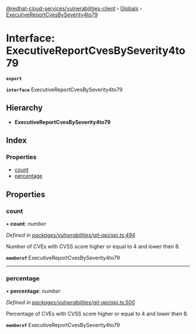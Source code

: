 [@redhat-cloud-services/vulnerabilities-client](../README.md) › [Globals](../globals.md) › [ExecutiveReportCvesBySeverity4to79](executivereportcvesbyseverity4to79.md)

# Interface: ExecutiveReportCvesBySeverity4to79

**`export`** 

**`interface`** ExecutiveReportCvesBySeverity4to79

## Hierarchy

* **ExecutiveReportCvesBySeverity4to79**

## Index

### Properties

* [count](executivereportcvesbyseverity4to79.md#count)
* [percentage](executivereportcvesbyseverity4to79.md#percentage)

## Properties

###  count

• **count**: *number*

*Defined in [packages/vulnerabilities/git-api/api.ts:494](https://github.com/RedHatInsights/javascript-clients/blob/master/packages/vulnerabilities/git-api/api.ts#L494)*

Number of CVEs with CVSS score higher or equal to 4 and lower then 8.

**`memberof`** ExecutiveReportCvesBySeverity4to79

___

###  percentage

• **percentage**: *number*

*Defined in [packages/vulnerabilities/git-api/api.ts:500](https://github.com/RedHatInsights/javascript-clients/blob/master/packages/vulnerabilities/git-api/api.ts#L500)*

Percentage of CVEs with CVSS score higher or equal to 4 and lower then 8.

**`memberof`** ExecutiveReportCvesBySeverity4to79
